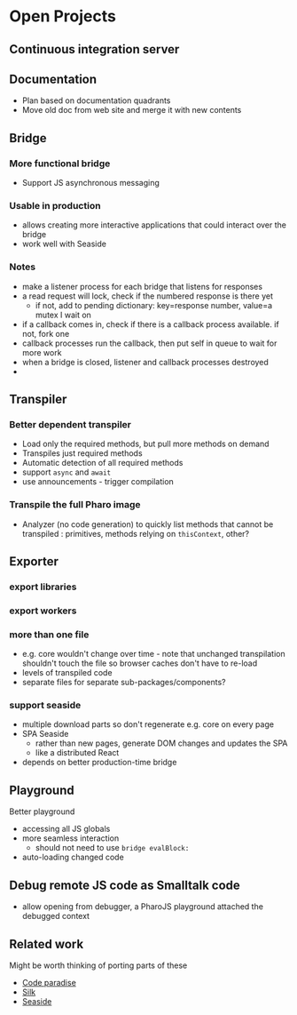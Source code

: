 # Open Projects

## Continuous integration server

## Documentation
- Plan based on documentation quadrants
- Move old doc from web site and merge it with new contents

## Bridge
### More functional bridge
- Support JS asynchronous messaging

### Usable in production
- allows creating more interactive applications that could interact over the bridge
- work well with Seaside
### Notes
- make a listener process for each bridge that listens for responses
- a read request will lock, check if the numbered response is there yet
	- if not, add to pending dictionary: key=response number, value=a mutex I wait on
- if a callback comes in, check if there is a callback process available. if not, fork one
- callback processes run the callback, then put self in queue to wait for more work
- when a bridge is closed, listener and callback processes destroyed
- 

## Transpiler

### Better dependent transpiler
- Load only the required methods, but pull more methods on demand
- Transpiles just required methods
- Automatic detection of all required methods 
- support `async` and `await`
- use announcements - trigger compilation
  
### Transpile the full Pharo image 
- Analyzer (no code generation) to quickly list methods that cannot be transpiled : primitives, methods relying on `thisContext`, other?

## Exporter
### export libraries
### export workers
### more than one file
- e.g. core  wouldn't change over time - note that unchanged transpilation shouldn't touch the file so browser caches don't have to re-load
- levels of transpiled code
- separate files for separate sub-packages/components?
### support seaside
- multiple download parts so don't regenerate e.g. core on every page
- SPA Seaside
	- rather than new pages, generate DOM changes and updates the SPA
	- like a distributed React
- depends on better production-time bridge


## Playground
Better playground
- accessing all JS globals
- more seamless interaction
	- should not need to use `bridge evalBlock:`
- auto-loading changed code


## Debug remote JS code as Smalltalk code
- allow opening from debugger, a PharoJS playground attached the debugged context

## Related work
Might be worth thinking of porting parts of these
- [Code paradise](https://github.com/ErikOnBike/CodeParadise)
- [Silk](https://smalltalkrenaissance.wordpress.com/2015/06/29/silk-is-just-too-flexible/)
- [Seaside](https://github.com/SeasideSt/Seaside)
